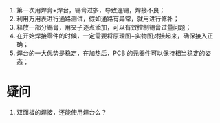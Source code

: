 1. 第一次用焊膏+焊台，锡膏过多，导致连锡，焊接不良；
2. 利用万用表进行通路测试，假如通路有异常，就用进行修补；
3. 释放一部分锡膏，用夹子逐点添加，可以有效控制锡膏过量问题；
4. 在开始焊接零件的时候，一定需要将原理图+实物图对接起来，确保接入正确；
5. 焊台的一大优势是稳定，在加热后，PCB 的元器件可以保持相当稳定的姿态；


# 疑问
1. 双面板的焊接，还能使用焊台么？